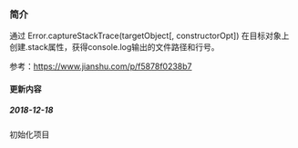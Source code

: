 ### 简介
通过 Error.captureStackTrace(targetObject[, constructorOpt]) 在目标对象上创建.stack属性，获得console.log输出的文件路径和行号。

参考：https://www.jianshu.com/p/f5878f0238b7
#### 更新内容
##### 2018-12-18
初始化项目